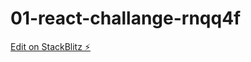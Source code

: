 # 01-react-challange-rnqq4f

[Edit on StackBlitz ⚡️](https://stackblitz.com/edit/01-react-challange-rnqq4f)